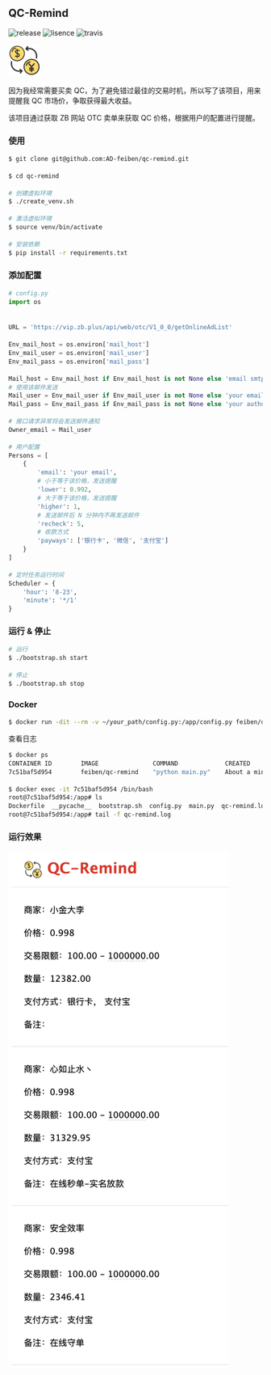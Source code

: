 
## QC-Remind

![release](https://img.shields.io/github/v/release/ad-feiben/qc-remind)
![lisence](https://img.shields.io/github/license/ad-feiben/qc-remind?logo=github)
![travis](https://img.shields.io/travis/ad-feiben/qc-remind?logo=travis)

![logo](./assets/logo.png)

因为我经常需要买卖 QC，为了避免错过最佳的交易时机，所以写了该项目，用来提醒我 QC 市场价，争取获得最大收益。

该项目通过获取 ZB 网站 OTC 卖单来获取 QC 价格，根据用户的配置进行提醒。

### 使用

```bash
$ git clone git@github.com:AD-feiben/qc-remind.git

$ cd qc-remind

# 创建虚拟环境
$ ./create_venv.sh

# 激活虚拟环境
$ source venv/bin/activate

# 安装依赖
$ pip install -r requirements.txt
```

### 添加配置

```python
# config.py
import os


URL = 'https://vip.zb.plus/api/web/otc/V1_0_0/getOnlineAdList'

Env_mail_host = os.environ['mail_host']
Env_mail_user = os.environ['mail_user']
Env_mail_pass = os.environ['mail_pass']

Mail_host = Env_mail_host if Env_mail_host is not None else 'email smtp'
# 使用该邮件发送
Mail_user = Env_mail_user if Env_mail_user is not None else 'your email'
Mail_pass = Env_mail_pass if Env_mail_pass is not None else 'your authorization code'

# 接口请求异常将会发送邮件通知
Owner_email = Mail_user

# 用户配置
Persons = [
    {
        'email': 'your email',
        # 小于等于该价格，发送提醒
        'lower': 0.992,
        # 大于等于该价格，发送提醒
        'higher': 1,
        # 发送邮件后 N 分钟内不再发送邮件
        'recheck': 5,
        # 收款方式
        'payways': ['银行卡', '微信', '支付宝']
    }
]

# 定时任务运行时间
Scheduler = {
    'hour': '8-23',
    'minute': '*/1'
}

```

### 运行 & 停止

```bash
# 运行
$ ./bootstrap.sh start

# 停止
$ ./bootstrap.sh stop
```

### Docker

```bash
$ docker run -dit --rm -v ~/your_path/config.py:/app/config.py feiben/qc-remind
```

查看日志

```bash
$ docker ps
CONTAINER ID        IMAGE               COMMAND             CREATED              STATUS              PORTS               NAMES
7c51baf5d954        feiben/qc-remind    "python main.py"    About a minute ago   Up About a minute                       silly_lewin

$ docker exec -it 7c51baf5d954 /bin/bash 
root@7c51baf5d954:/app# ls
Dockerfile  __pycache__  bootstrap.sh  config.py  main.py  qc-remind.log requirements.txt  template  utils
root@7c51baf5d954:/app# tail -f qc-remind.log
```

### 运行效果

![](./assets/img1.png)